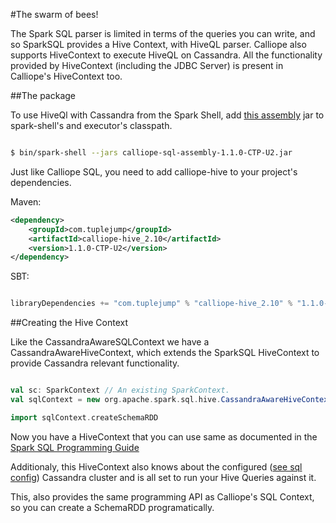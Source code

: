 #The swarm of bees!

The Spark SQL parser is limited in terms of the queries you can write, and so SparkSQL provides a Hive Context, with HiveQL parser. Calliope also supports HiveContext to execute HiveQL on Cassandra. All the functionality provided by HiveContext (including the JDBC Server) is present in Calliope's HiveContext too.

##The package

To use HiveQl with Cassandra from the Spark Shell, add [this assembly](http://downloads.tuplejump.com/calliope-hive-assembly-1.1.0-CTP-U2.jar) jar to spark-shell's and executor's classpath.

```sh

$ bin/spark-shell --jars calliope-sql-assembly-1.1.0-CTP-U2.jar

```

Just like Calliope SQL, you need to add calliope-hive to your project's dependencies.

Maven:

```xml
<dependency>
    <groupId>com.tuplejump</groupId>
    <artifactId>calliope-hive_2.10</artifactId>
    <version>1.1.0-CTP-U2</version>
</dependency>

```

SBT:
```scala

libraryDependencies += "com.tuplejump" % "calliope-hive_2.10" % "1.1.0-CTP-U2"

```

##Creating the Hive Context

Like the CassandraAwareSQLContext we have a CassandraAwareHiveContext, which extends the SparkSQL HiveContext to provide Cassandra relevant functionality.

```scala

val sc: SparkContext // An existing SparkContext.
val sqlContext = new org.apache.spark.sql.hive.CassandraAwareHiveContext(sc)

import sqlContext.createSchemaRDD

```

Now you have a HiveContext that you can use same as documented in the [Spark SQL Programming Guide](https://spark.apache.org/docs/latest/sql-programming-guide.html)

Additionaly, this HiveContext also knows about the configured \([see sql config](start-with-sql.md)\) Cassandra cluster and is all set to run your Hive Queries against it.

This, also provides the same programming API as Calliope's SQL Context, so you can create a SchemaRDD programatically.

